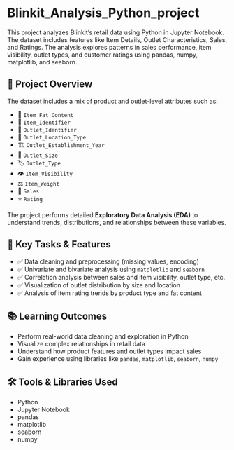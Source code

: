 # Blinkit_Analysis_Python_project
This project analyzes Blinkit’s retail data using Python in Jupyter Notebook.  The dataset includes features like Item Details, Outlet Characteristics, Sales,  and Ratings. The analysis explores patterns in sales performance, item visibility,  outlet types, and customer ratings using pandas, numpy, matplotlib, and seaborn.


## 📌 Project Overview
The dataset includes a mix of product and outlet-level attributes such as:
- 🥫 `Item_Fat_Content`
- 🧾 `Item_Identifier`
- 🏬 `Outlet_Identifier`
- 📍 `Outlet_Location_Type`
- 🏗️ `Outlet_Establishment_Year`
- 📐 `Outlet_Size`
- 🏷️ `Outlet_Type`
- 👁️ `Item_Visibility`
- ⚖️ `Item_Weight`
- 💸 `Sales`
- ⭐ `Rating`

The project performs detailed **Exploratory Data Analysis (EDA)** to understand trends, distributions, and relationships between these variables.


## 🧠 Key Tasks & Features
- ✅ Data cleaning and preprocessing (missing values, encoding)  
- ✅ Univariate and bivariate analysis using `matplotlib` and `seaborn`  
- ✅ Correlation analysis between sales and item visibility, outlet type, etc.  
- ✅ Visualization of outlet distribution by size and location  
- ✅ Analysis of item rating trends by product type and fat content  



## 📚 Learning Outcomes
- Perform real-world data cleaning and exploration in Python  
- Visualize complex relationships in retail data  
- Understand how product features and outlet types impact sales  
- Gain experience using libraries like `pandas`, `matplotlib`, `seaborn`, `numpy`


## 🛠 Tools & Libraries Used
- Python  
- Jupyter Notebook  
- pandas  
- matplotlib  
- seaborn  
- numpy
